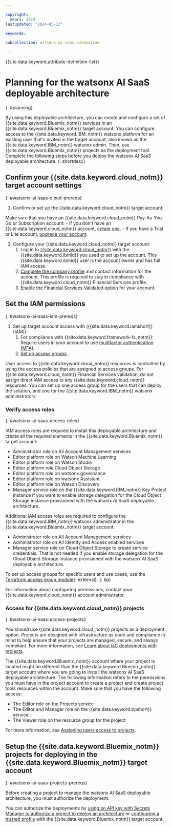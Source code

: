 ```yaml
---

copyright:
  years: 2024
lastupdated: "2024-05-13"

keywords:

subcollection: watsonx-ai-saas-automation

---
```



{{site.data.keyword.attribute-definition-list}}

# Planning for the watsonx AI SaaS deployable architecture
{: #planning}

By using this deployable architecture, you can create and configure a set of {{site.data.keyword.Bluemix_notm}} services in an {{site.data.keyword.Bluemix_notm}} target account. You can configure access to the {{site.data.keyword.IBM_notm}} watsonx platform for an existing user that's invited in the target account, also known as the {{site.data.keyword.IBM_notm}} watsonx admin. Then, use {{site.data.keyword.Bluemix_notm}} projects as the deployment tool. Complete the following steps before you deploy the watsonx AI SaaS deployable architecture. 
{: shortdesc}

## Confirm your {{site.data.keyword.cloud_notm}} target account settings
{: #watsonx-ai-saas-cloud-prereqs}

1.  Confirm or set up the {{site.data.keyword.cloud_notm}} target account:

Make sure that you have an {{site.data.keyword.cloud_notm}} Pay-As-You-Go or Subscription account:
    - If you don't have an {{site.data.keyword.cloud_notm}} account, [create one](/docs/account?topic=account-account-getting-started).
    - If you have a Trial or Lite account, [upgrade your account](/docs/account?topic=account-upgrading-account).

2.  Configure your {{site.data.keyword.cloud_notm}} target account:
    1.  Log in to [{{site.data.keyword.cloud_notm}}](https://cloud.ibm.com) with the {{site.data.keyword.ibmid}} you used to set up the account. This {{site.data.keyword.ibmid}} user is the account owner and has full IAM access.
    2.  [Complete the company profile](/docs/account?topic=account-contact-info) and contact information for the account. This profile is required to stay in compliance with {{site.data.keyword.cloud_notm}} Financial Services profile.
    3.  [Enable the Financial Services Validated option](/docs/account?topic=account-enabling-fs-validated) for your account.

## Set the IAM permissions
{: #watsonx-ai-saas-iam-prereqs}

1.  Set up target account access with ({{site.data.keyword.iamshort}} (IAM)):
    1.  For compliance with {{site.data.keyword.framework-fs_notm}}: Require users in your account to use [multifactor authentication (MFA)](/docs/account?topic=account-account-getting-started#account-gs-mfa).
    2.  [Set up access groups](/docs/account?topic=account-account-getting-started#account-gs-accessgroups).

User access to {{site.data.keyword.cloud_notm}} resources is controlled by using the access policies that are assigned to access groups. For {{site.data.keyword.cloud_notm}} Financial Services validation, do not assign direct IAM access to any {{site.data.keyword.cloud_notm}} resources. You can set up one access group for the users that can deploy the solution, and one for the {{site.data.keyword.IBM_notm}} watsonx administrators.

### Verify access roles
{: #watsonx-ai-saas-access-roles}

IAM access roles are required to install this deployable architecture and create all the required elements in the {{site.data.keyword.Bluemix_notm}} target account:

- Administrator role on All Account Management services
- Editor platform role on Watson Machine Learning
- Editor platform role on Watson Studio
- Editor platform role Cloud Object Storage
- Editor platform role on watsonx.governance
- Editor platform role on watsonx Assistant
- Editor platform role on Watson Discovery
- Manager service role on the {{site.data.keyword.IBM_notm}} Key Protect instance if you want to enable storage delegation for the Cloud Object Storage instance provisioned with the watsonx AI SaaS deployable architecture.

Additional IAM access roles are required to configure the {{site.data.keyword.IBM_notm}} watsonx administrator in the {{site.data.keyword.Bluemix_notm}} target account:

- Administrator role on All Account Management services
- Administrator role on All Identity and Access enabled services
- Manager service role on Cloud Object Storage to create service credentials. That is not needed if you enable storage delegation for the Cloud Object Storage instance provisioned with the watsonx AI SaaS deployable architecture.

To set up access groups for specific users and use cases, use the [Terraform access group module](https://github.com/terraform-ibm-modules/terraform-ibm-iam-access-group){: external}.
{: tip}

For information about configuring permissions, contact your {{site.data.keyword.cloud_notm}} account administrator.

### Access for {{site.data.keyword.cloud_notm}} projects
{: #watsonx-ai-saas-access-projects}

You should use {{site.data.keyword.cloud_notm}} projects as a deployment option. Projects are designed with infrastructure as code and compliance in mind to help ensure that your projects are managed, secure, and always compliant. For more information, see [Learn about IaC deployments with projects](/docs/secure-enterprise?topic=secure-enterprise-understanding-projects).

The {{site.data.keyword.Bluemix_notm}} account where your project is located might be different than the {{site.data.keyword.Bluemix_notm}} target account where you are going to install the watsonx AI SaaS deployable architecture. The following information refers to the permissions you must have in the project account to create a project and create project tools resources within the account. Make sure that you have the following access:

- The Editor role on the Projects service
- The Editor and Manager role on the {{site.data.keyword.bpshort}} service
- The Viewer role on the resource group for the project

For more information, see [Assigning users access to projects](/docs/secure-enterprise?topic=secure-enterprise-access-project).

## Setup the {{site.data.keyword.Bluemix_notm}} projects for deploying in the {{site.data.keyword.Bluemix_notm}} target account
{: #watsonx-ai-saas-projects-prereqs}

Before creating a project to manage the watsonx AI SaaS deployable architecture, you must authorize the deployment.

You can authorize the deployments by [using an API key with Secrets Manager to authorize a project to deploy an architecture](/docs/secure-enterprise?topic=secure-enterprise-authorize-project&interface=ui) or [configuring a trusted profile](/docs/secure-enterprise?topic=secure-enterprise-tp-project&interface=ui) with the {{site.data.keyword.Bluemix_notm}} target account.

